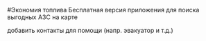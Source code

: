 #Экономия топлива
Бесплатная версия приложения для поиска выгодных АЗС на карте


добавить контакты для помощи (напр. эвакуатор и т.д.)
